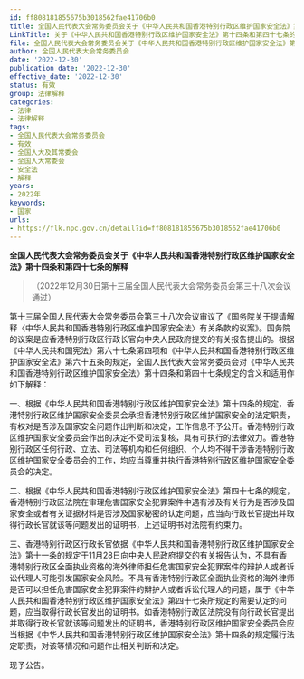 ```yaml
---
id: ff808181855675b3018562fae41706b0
title: 全国人民代表大会常务委员会关于《中华人民共和国香港特别行政区维护国家安全法》第十四条和第四十七条的解释
LinkTitle: 关于《中华人民共和国香港特别行政区维护国家安全法》第十四条和第四十七条的解释（2022）
file: 全国人民代表大会常务委员会关于《中华人民共和国香港特别行政区维护国家安全法》第十四条和第四十七条的解释_20221230_ff808181855675b3018562fae41706b0.docx
author: 全国人民代表大会常务委员会
date: '2022-12-30'
publication_date: '2022-12-30'
effective_date: '2022-12-30'
status: 有效
group: 法律解释
categories:
- 法律
- 法律解释
tags:
- 全国人民代表大会常务委员会
- 有效
- 全国人大及其常委会
- 全国人大常委会
- 安全法
- 解释
years:
- 2022年
keywords:
- 国家
urls:
- https://flk.npc.gov.cn/detail?id=ff808181855675b3018562fae41706b0
---
```


**全国人民代表大会常务委员会关于《中华人民共和国香港特别行政区维护国家安全法》第十四条和第四十七条的解释**

> （2022年12月30日第十三届全国人民代表大会常务委员会第三十八次会议通过）

第十三届全国人民代表大会常务委员会第三十八次会议审议了《国务院关于提请解释〈中华人民共和国香港特别行政区维护国家安全法〉有关条款的议案》。国务院的议案是应香港特别行政区行政长官向中央人民政府提交的有关报告提出的。根据《中华人民共和国宪法》第六十七条第四项和《中华人民共和国香港特别行政区维护国家安全法》第六十五条的规定，全国人民代表大会常务委员会对《中华人民共和国香港特别行政区维护国家安全法》第十四条和第四十七条规定的含义和适用作如下解释：

一、根据《中华人民共和国香港特别行政区维护国家安全法》第十四条的规定，香港特别行政区维护国家安全委员会承担香港特别行政区维护国家安全的法定职责，有权对是否涉及国家安全问题作出判断和决定，工作信息不予公开。香港特别行政区维护国家安全委员会作出的决定不受司法复核，具有可执行的法律效力。香港特别行政区任何行政、立法、司法等机构和任何组织、个人均不得干涉香港特别行政区维护国家安全委员会的工作，均应当尊重并执行香港特别行政区维护国家安全委员会的决定。

二、根据《中华人民共和国香港特别行政区维护国家安全法》第四十七条的规定，香港特别行政区法院在审理危害国家安全犯罪案件中遇有涉及有关行为是否涉及国家安全或者有关证据材料是否涉及国家秘密的认定问题，应当向行政长官提出并取得行政长官就该等问题发出的证明书，上述证明书对法院有约束力。

三、香港特别行政区行政长官依据《中华人民共和国香港特别行政区维护国家安全法》第十一条的规定于11月28日向中央人民政府提交的有关报告认为，不具有香港特别行政区全面执业资格的海外律师担任危害国家安全犯罪案件的辩护人或者诉讼代理人可能引发国家安全风险。不具有香港特别行政区全面执业资格的海外律师是否可以担任危害国家安全犯罪案件的辩护人或者诉讼代理人的问题，属于《中华人民共和国香港特别行政区维护国家安全法》第四十七条所规定的需要认定的问题，应当取得行政长官发出的证明书。如香港特别行政区法院没有向行政长官提出并取得行政长官就该等问题发出的证明书，香港特别行政区维护国家安全委员会应当根据《中华人民共和国香港特别行政区维护国家安全法》第十四条的规定履行法定职责，对该等情况和问题作出相关判断和决定。

现予公告。
